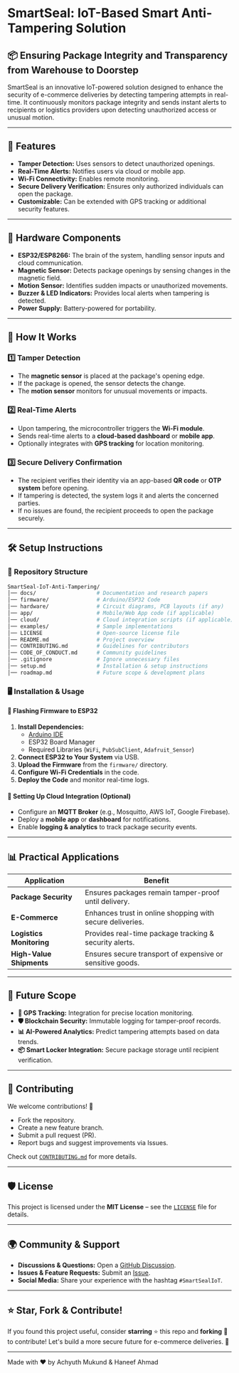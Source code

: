 # SmartSeal: IoT-Based Smart Anti-Tampering Solution

## 📦 Ensuring Package Integrity and Transparency from Warehouse to Doorstep

SmartSeal is an innovative IoT-powered solution designed to enhance the security of e-commerce deliveries by detecting tampering attempts in real-time. It continuously monitors package integrity and sends instant alerts to recipients or logistics providers upon detecting unauthorized access or unusual motion.

---

## 🚀 Features
- **Tamper Detection:** Uses sensors to detect unauthorized openings.
- **Real-Time Alerts:** Notifies users via cloud or mobile app.
- **Wi-Fi Connectivity:** Enables remote monitoring.
- **Secure Delivery Verification:** Ensures only authorized individuals can open the package.
- **Customizable:** Can be extended with GPS tracking or additional security features.

---

## 🔧 Hardware Components
- **ESP32/ESP8266:** The brain of the system, handling sensor inputs and cloud communication.
- **Magnetic Sensor:** Detects package openings by sensing changes in the magnetic field.
- **Motion Sensor:** Identifies sudden impacts or unauthorized movements.
- **Buzzer & LED Indicators:** Provides local alerts when tampering is detected.
- **Power Supply:** Battery-powered for portability.

---

## 📜 How It Works
### 1️⃣ Tamper Detection
- The **magnetic sensor** is placed at the package's opening edge.
- If the package is opened, the sensor detects the change.
- The **motion sensor** monitors for unusual movements or impacts.

### 2️⃣ Real-Time Alerts
- Upon tampering, the microcontroller triggers the **Wi-Fi module**.
- Sends real-time alerts to a **cloud-based dashboard** or **mobile app**.
- Optionally integrates with **GPS tracking** for location monitoring.

### 3️⃣ Secure Delivery Confirmation
- The recipient verifies their identity via an app-based **QR code** or **OTP system** before opening.
- If tampering is detected, the system logs it and alerts the concerned parties.
- If no issues are found, the recipient proceeds to open the package securely.

---

## 🛠️ Setup Instructions
### 📂 Repository Structure
```bash
SmartSeal-IoT-Anti-Tampering/
│── docs/                   # Documentation and research papers
│── firmware/               # Arduino/ESP32 Code
│── hardware/               # Circuit diagrams, PCB layouts (if any)
│── app/                    # Mobile/Web App code (if applicable)
│── cloud/                  # Cloud integration scripts (if applicable)
│── examples/               # Sample implementations
│── LICENSE                 # Open-source license file
│── README.md               # Project overview
│── CONTRIBUTING.md         # Guidelines for contributors
│── CODE_OF_CONDUCT.md      # Community guidelines
│── .gitignore              # Ignore unnecessary files
│── setup.md                # Installation & setup instructions
│── roadmap.md              # Future scope & development plans
```

### 🖥️ Installation & Usage
#### 🔌 Flashing Firmware to ESP32
1. **Install Dependencies:**
   - [Arduino IDE](https://www.arduino.cc/en/software)
   - ESP32 Board Manager
   - Required Libraries (`WiFi`, `PubSubClient`, `Adafruit_Sensor`)
2. **Connect ESP32 to Your System** via USB.
3. **Upload the Firmware** from the `firmware/` directory.
4. **Configure Wi-Fi Credentials** in the code.
5. **Deploy the Code** and monitor real-time logs.

#### 📡 Setting Up Cloud Integration (Optional)
- Configure an **MQTT Broker** (e.g., Mosquitto, AWS IoT, Google Firebase).
- Deploy a **mobile app** or **dashboard** for notifications.
- Enable **logging & analytics** to track package security events.

---

## 📊 Practical Applications
| Application | Benefit |
|------------|---------|
| **Package Security** | Ensures packages remain tamper-proof until delivery. |
| **E-Commerce** | Enhances trust in online shopping with secure deliveries. |
| **Logistics Monitoring** | Provides real-time package tracking & security alerts. |
| **High-Value Shipments** | Ensures secure transport of expensive or sensitive goods. |

---

## 📅 Future Scope
- **📡 GPS Tracking:** Integration for precise location monitoring.
- **🛡️ Blockchain Security:** Immutable logging for tamper-proof records.
- **📊 AI-Powered Analytics:** Predict tampering attempts based on data trends.
- **📦 Smart Locker Integration:** Secure package storage until recipient verification.

---

## 🤝 Contributing
We welcome contributions! 🎉
- Fork the repository.
- Create a new feature branch.
- Submit a pull request (PR).
- Report bugs and suggest improvements via Issues.

Check out [`CONTRIBUTING.md`](CONTRIBUTING.md) for more details.

---

## 🛡️ License
This project is licensed under the **MIT License** – see the [`LICENSE`](LICENSE) file for details.

---

## 🌍 Community & Support
- **Discussions & Questions:** Open a [GitHub Discussion](https://github.com/SmartSeal-IoT-based-Smart-Anti-Tampering-Solution-for-Secure-Deliveries/discussions).
- **Issues & Feature Requests:** Submit an [Issue](https://github.com/SmartSeal-IoT-based-Smart-Anti-Tampering-Solution-for-Secure-Deliveries/issues).
- **Social Media:** Share your experience with the hashtag `#SmartSealIoT`.

---

## ⭐ Star, Fork & Contribute!
If you found this project useful, consider **starring** ⭐ this repo and **forking** 🍴 to contribute! Let's build a more secure future for e-commerce deliveries. 🚀

---

Made with ❤️ by Achyuth Mukund & Haneef Ahmad

